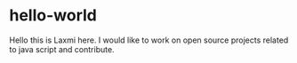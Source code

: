 # hello-world

Hello this is Laxmi here. I would like to work on open source projects related to
java script and contribute.
